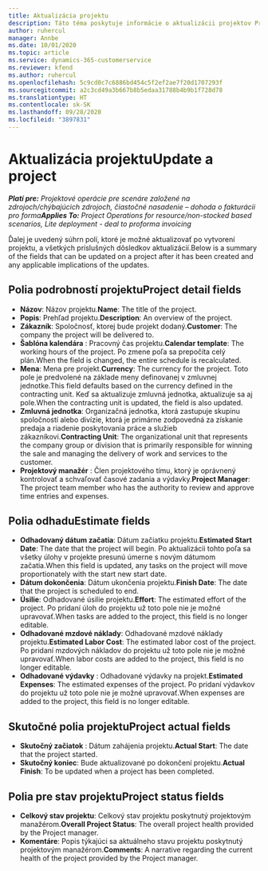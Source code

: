 ```yaml
---
title: Aktualizácia projektu
description: Táto téma poskytuje informácie o aktualizácii projektov Project Operations.
author: ruhercul
manager: Annbe
ms.date: 10/01/2020
ms.topic: article
ms.service: dynamics-365-customerservice
ms.reviewer: kfend
ms.author: ruhercul
ms.openlocfilehash: 5c9cd0c7c6886bd454c5f2ef2ae7f20d1707293f
ms.sourcegitcommit: a2c3cd49a3b667b8b5edaa31788b4b9b1f728d78
ms.translationtype: HT
ms.contentlocale: sk-SK
ms.lasthandoff: 09/28/2020
ms.locfileid: "3897831"
---
```

# <a name="update-a-project"></a><span data-ttu-id="a0de2-103">Aktualizácia projektu</span><span class="sxs-lookup"><span data-stu-id="a0de2-103">Update a project</span></span>

<span data-ttu-id="a0de2-104">_**Platí pre:** Projektové operácie pre scenáre založené na zdrojoch/chýbajúcich zdrojoch, čiastočné nasadenie – dohoda o fakturácii pro forma_</span><span class="sxs-lookup"><span data-stu-id="a0de2-104">_**Applies To:** Project Operations for resource/non-stocked based scenarios, Lite deployment - deal to proforma invoicing_</span></span>

<span data-ttu-id="a0de2-105">Ďalej je uvedený súhrn polí, ktoré je možné aktualizovať po vytvorení projektu, a všetkých príslušných dôsledkov aktualizácií.</span><span class="sxs-lookup"><span data-stu-id="a0de2-105">Below is a summary of the fields that can be updated on a project after it has been created and any applicable implications of the updates.</span></span>

## <a name="project-detail-fields"></a><span data-ttu-id="a0de2-106">Polia podrobností projektu</span><span class="sxs-lookup"><span data-stu-id="a0de2-106">Project detail fields</span></span>

- <span data-ttu-id="a0de2-107">**Názov**: Názov projektu.</span><span class="sxs-lookup"><span data-stu-id="a0de2-107">**Name**: The title of the project.</span></span>
- <span data-ttu-id="a0de2-108">**Popis**: Prehľad projektu.</span><span class="sxs-lookup"><span data-stu-id="a0de2-108">**Description**: An overview of the project.</span></span>
- <span data-ttu-id="a0de2-109">**Zákazník**: Spoločnosť, ktorej bude projekt dodaný.</span><span class="sxs-lookup"><span data-stu-id="a0de2-109">**Customer**: The company the project will be delivered to.</span></span>
- <span data-ttu-id="a0de2-110">**Šablóna kalendára** : Pracovný čas projektu.</span><span class="sxs-lookup"><span data-stu-id="a0de2-110">**Calendar template**: The working hours of the project.</span></span> <span data-ttu-id="a0de2-111">Po zmene poľa sa prepočíta celý plán.</span><span class="sxs-lookup"><span data-stu-id="a0de2-111">When the field is changed, the entire schedule is recalculated.</span></span>
- <span data-ttu-id="a0de2-112">**Mena**: Mena pre projekt.</span><span class="sxs-lookup"><span data-stu-id="a0de2-112">**Currency**: The currency for the project.</span></span> <span data-ttu-id="a0de2-113">Toto pole je predvolené na základe meny definovanej v zmluvnej jednotke.</span><span class="sxs-lookup"><span data-stu-id="a0de2-113">This field defaults based on the currency defined in the contracting unit.</span></span> <span data-ttu-id="a0de2-114">Keď sa aktualizuje zmluvná jednotka, aktualizuje sa aj pole.</span><span class="sxs-lookup"><span data-stu-id="a0de2-114">When the contracting unit is updated, the field is also updated.</span></span>
- <span data-ttu-id="a0de2-115">**Zmluvná jednotka**: Organizačná jednotka, ktorá zastupuje skupinu spoločností alebo divízie, ktorá je primárne zodpovedná za získanie predaja a riadenie poskytovania práce a služieb zákazníkovi.</span><span class="sxs-lookup"><span data-stu-id="a0de2-115">**Contracting Unit**: The organizational unit that represents the company group or division that is primarily responsible for winning the sale and managing the delivery of work and services to the customer.</span></span> 
- <span data-ttu-id="a0de2-116">**Projektový manažér** : Člen projektového tímu, ktorý je oprávnený kontrolovať a schvaľovať časové zadania a výdavky.</span><span class="sxs-lookup"><span data-stu-id="a0de2-116">**Project Manager**: The project team member who has the authority to review and approve time entries and expenses.</span></span>

## <a name="estimate-fields"></a><span data-ttu-id="a0de2-117">Polia odhadu</span><span class="sxs-lookup"><span data-stu-id="a0de2-117">Estimate fields</span></span>

- <span data-ttu-id="a0de2-118">**Odhadovaný dátum začatia**: Dátum začiatku projektu.</span><span class="sxs-lookup"><span data-stu-id="a0de2-118">**Estimated Start Date**: The date that the project will begin.</span></span> <span data-ttu-id="a0de2-119">Po aktualizácii tohto poľa sa všetky úlohy v projekte presunú úmerne s novým dátumom začatia.</span><span class="sxs-lookup"><span data-stu-id="a0de2-119">When this field is updated, any tasks on the project will move proportionately with the start new start date.</span></span>
- <span data-ttu-id="a0de2-120">**Dátum dokončenia**: Dátum ukončenia projektu.</span><span class="sxs-lookup"><span data-stu-id="a0de2-120">**Finish Date**: The date that the project is scheduled to end.</span></span>
- <span data-ttu-id="a0de2-121">**Úsilie**: Odhadované úsilie projektu.</span><span class="sxs-lookup"><span data-stu-id="a0de2-121">**Effort**: The estimated effort of the project.</span></span> <span data-ttu-id="a0de2-122">Po pridaní úloh do projektu už toto pole nie je možné upravovať.</span><span class="sxs-lookup"><span data-stu-id="a0de2-122">When tasks are added to the project, this field is no longer editable.</span></span>
- <span data-ttu-id="a0de2-123">**Odhadované mzdové náklady**: Odhadované mzdové náklady projektu.</span><span class="sxs-lookup"><span data-stu-id="a0de2-123">**Estimated Labor Cost**: The estimated labor cost of the project.</span></span> <span data-ttu-id="a0de2-124">Po pridaní mzdových nákladov do projektu už toto pole nie je možné upravovať.</span><span class="sxs-lookup"><span data-stu-id="a0de2-124">When labor costs are added to the project, this field is no longer editable.</span></span>
- <span data-ttu-id="a0de2-125">**Odhadované výdavky** : Odhadované výdavky na projekt.</span><span class="sxs-lookup"><span data-stu-id="a0de2-125">**Estimated Expenses**: The estimated expenses of the project.</span></span> <span data-ttu-id="a0de2-126">Po pridaní výdavkov do projektu už toto pole nie je možné upravovať.</span><span class="sxs-lookup"><span data-stu-id="a0de2-126">When expenses are added to the project, this field is no longer editable.</span></span>

## <a name="project-actual-fields"></a><span data-ttu-id="a0de2-127">Skutočné polia projektu</span><span class="sxs-lookup"><span data-stu-id="a0de2-127">Project actual fields</span></span>
- <span data-ttu-id="a0de2-128">**Skutočný začiatok** : Dátum zahájenia projektu.</span><span class="sxs-lookup"><span data-stu-id="a0de2-128">**Actual Start**: The date that the project started.</span></span>
- <span data-ttu-id="a0de2-129">**Skutočný koniec**: Bude aktualizované po dokončení projektu.</span><span class="sxs-lookup"><span data-stu-id="a0de2-129">**Actual Finish**: To be updated when a project has been completed.</span></span>

## <a name="project-status-fields"></a><span data-ttu-id="a0de2-130">Polia pre stav projektu</span><span class="sxs-lookup"><span data-stu-id="a0de2-130">Project status fields</span></span>

- <span data-ttu-id="a0de2-131">**Celkový stav projektu**: Celkový stav projektu poskytnutý projektovým manažérom.</span><span class="sxs-lookup"><span data-stu-id="a0de2-131">**Overall Project Status**: The overall project health provided by the Project manager.</span></span>
- <span data-ttu-id="a0de2-132">**Komentáre**: Popis týkajúci sa aktuálneho stavu projektu poskytnutý projektovým manažérom.</span><span class="sxs-lookup"><span data-stu-id="a0de2-132">**Comments**: A narrative regarding the current health of the project provided by the Project manager.</span></span>

